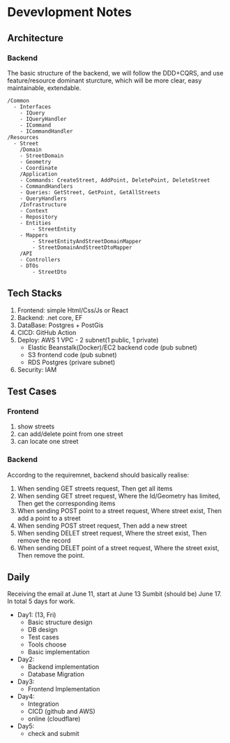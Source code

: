 # Devevlopment Notes

## Architecture

### Backend

The basic structure of the backend, we will follow the DDD+CQRS,
and use feature/resource dominant sturcture, which will be more
clear, easy maintainable, extendable.

```
/Common
  - Interfaces
    - IQuery
    - IQueryHandler
    - ICommand
    - ICommandHandler
/Resources
  - Street
    /Domain
    - StreetDomain
    - Geometry
    - Coordinate
    /Application
    - Commands: CreateStreet, AddPoint, DeletePoint, DeleteStreet
    - CommandHandlers
    - Queries: GetStreet, GetPoint, GetAllStreets
    - QueryHandlers
    /Infrastructure
    - Context
    - Repository
    - Entities
        - StreetEntity
    - Mappers
        - StreetEntityAndStreetDomainMapper
        - StreetDomainAndStreetDtoMapper
    /API
    - Controllers
    - DTOs
        - StreetDto
```

## Tech Stacks

1. Frontend: simple Html/Css/Js or React
2. Backend: .net core, EF
3. DataBase: Postgres + PostGis
4. CICD: GitHub Action
5. Deploy: AWS 1 VPC - 2 subnet(1 public, 1 private)
    - Elastic Beanstalk(Docker)/EC2 backend code (pub subnet)
    - S3 frontend code (pub subnet)
    - RDS Postgres (privare subnet)
6. Security: IAM

## Test Cases

### Frontend

1. show streets
2. can add/delete point from one street
3. can locate one street

### Backend

Accordng to the requiremnet, backend should basically realise:

1. When sending GET streets request, Then get all items
2. When sending GET street request, Where the Id/Geometry has limited, Then get the corresponding items
3. When sending POST point to a street request, Where street exist, Then add a point to a street
4. When sending POST street request, Then add a new street
5. When sending DELET street request, Where the street exist, Then remove the record
6. When sending DELET point of a street request, Where the street exist, Then remove the point.

## Daily

Receiving the email at June 11, start at June 13
Sumbit (should be) June 17.
In total 5 days for work.

-   Day1: (13, Fri)
    -   Basic structure design
    -   DB design
    -   Test cases
    -   Tools choose
    -   Basic implementation
-   Day2:
    -   Backend implementation
    -   Database Migration
-   Day3:
    -   Frontend Implementation
-   Day4:
    -   Integration
    -   CICD (github and AWS)
    -   online (cloudflare)
-   Day5:
    -   check and submit

